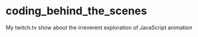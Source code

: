 # coding_behind_the_scenes
My twitch.tv show about the irreverent exploration of JavaScript animation
